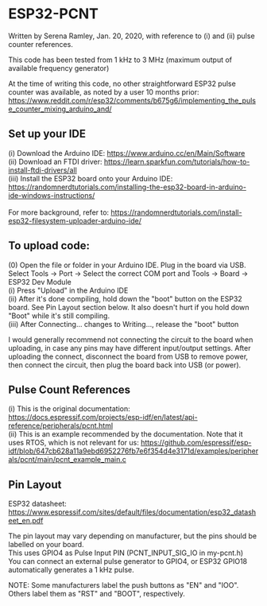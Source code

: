 # ESP32-PCNT

Written by Serena Ramley, Jan. 20, 2020, with reference to (i) and (ii) pulse counter references.

This code has been tested from 1 kHz to 3 MHz (maximum output of available frequency generator)

At the time of writing this code, no other straightforward ESP32 pulse counter was available, as noted by a user 10 months prior: https://www.reddit.com/r/esp32/comments/b675g6/implementing_the_pulse_counter_mixing_arduino_and/

## Set up your IDE
(i) Download the Arduino IDE: https://www.arduino.cc/en/Main/Software <br>
(ii) Download an FTDI driver: https://learn.sparkfun.com/tutorials/how-to-install-ftdi-drivers/all <br>
(iii) Install the ESP32 board onto your Arduino IDE: https://randomnerdtutorials.com/installing-the-esp32-board-in-arduino-ide-windows-instructions/ <br><br>
For more background, refer to: https://randomnerdtutorials.com/install-esp32-filesystem-uploader-arduino-ide/

## To upload code:
(0) Open the file or folder in your Arduino IDE. Plug in the board via USB. Select Tools -> Port -> Select the correct COM port and Tools -> Board -> ESP32 Dev Module <br>
(i) Press "Upload" in the Arduino IDE<br>
(ii) After it's done compiling, hold down the "boot" button on the ESP32 board. See Pin Layout section below. It also doesn't hurt if you hold down "Boot" while it's still compiling.<br>
(iii) After Connecting... changes to Writing..., release the "boot" button<br>

I would generally recommend not connecting the circuit to the board when uploading, in case any pins may have different input/output settings. After uploading the connect, disconnect the board from USB to remove power, then connect the circuit, then plug the board back into USB (or power).

## Pulse Count References

(i) This is the original documentation: https://docs.espressif.com/projects/esp-idf/en/latest/api-reference/peripherals/pcnt.html <br>
(ii) This is an example recommended by the documentation. Note that it uses RTOS, which is not relevant for us: https://github.com/espressif/esp-idf/blob/647cb628a11a9ebd6952276fb7e6f354d4e3171d/examples/peripherals/pcnt/main/pcnt_example_main.c <br>


## Pin Layout 

ESP32 datasheet: https://www.espressif.com/sites/default/files/documentation/esp32_datasheet_en.pdf <br>

The pin layout may vary depending on manufacturer, but the pins should be labelled on your board. <br>
This uses GPIO4 as Pulse Input PIN (PCNT_INPUT_SIG_IO in my-pcnt.h) <br>
You can connect an external pulse generator to GPIO4, or ESP32 GPIO18 automatically generates a 1 kHz pulse. <br>

NOTE: Some manufacturers label the push buttons as "EN" and "IOO". Others label them as "RST" and "BOOT", respectively.
